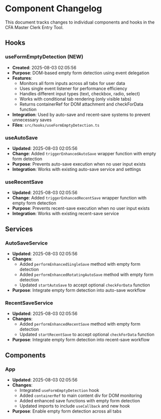 # Component Changelog

This document tracks changes to individual components and hooks in the CFA Master Clerk Entry Tool.

## Hooks

### useFormEmptyDetection (NEW)
- **Created**: 2025-08-03 02:05:56
- **Purpose**: DOM-based empty form detection using event delegation
- **Features**:
  - Monitors all form inputs across all tabs for user data
  - Uses single event listener for performance efficiency
  - Handles different input types (text, checkbox, radio, select)
  - Works with conditional tab rendering (only visible tabs)
  - Returns containerRef for DOM attachment and checkForData function
- **Integration**: Used by auto-save and recent-save systems to prevent unnecessary saves
- **Files**: `src/hooks/useFormEmptyDetection.ts`

### useAutoSave
- **Updated**: 2025-08-03 02:05:56
- **Change**: Added `triggerEnhancedAutoSave` wrapper function with empty form detection
- **Purpose**: Prevents auto-save execution when no user input exists
- **Integration**: Works with existing auto-save service and settings

### useRecentSave
- **Updated**: 2025-08-03 02:05:56
- **Change**: Added `triggerEnhancedRecentSave` wrapper function with empty form detection
- **Purpose**: Prevents recent-save execution when no user input exists
- **Integration**: Works with existing recent-save service

## Services

### AutoSaveService
- **Updated**: 2025-08-03 02:05:56
- **Changes**:
  - Added `performEnhancedSingleSave` method with empty form detection
  - Added `performEnhancedRotatingAutoSave` method with empty form detection
  - Updated `startAutoSave` to accept optional `checkForData` function
- **Purpose**: Integrate empty form detection into auto-save workflow

### RecentSaveService
- **Updated**: 2025-08-03 02:05:56
- **Changes**:
  - Added `performEnhancedRecentSave` method with empty form detection
  - Updated `startRecentSave` to accept optional `checkForData` function
- **Purpose**: Integrate empty form detection into recent-save workflow

## Components

### App
- **Updated**: 2025-08-03 02:05:56
- **Changes**:
  - Integrated `useFormEmptyDetection` hook
  - Added `containerRef` to main content div for DOM monitoring
  - Added enhanced save functions with empty form detection
  - Updated imports to include `useCallback` and new hook
- **Purpose**: Enable empty form detection across all tabs 